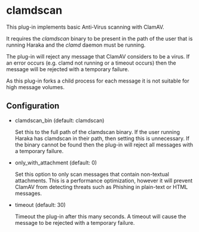 clamdscan
=========

This plug-in implements basic Anti-Virus scanning with ClamAV.

It requires the *clamdscan* binary to be present in the path of the user
that is running Haraka and the *clamd* daemon must be running.

The plug-in will reject any message that ClamAV considers to be a virus.
If an error occurs (e.g. clamd not running or a timeout occurs) then the 
message will be rejected with a temporary failure.  

As this plug-in forks a child process for each message it is not suitable
for high message volumes.

Configuration
-------------

* clamdscan_bin                                 (default: clamdscan)

  Set this to the full path of the clamdscan binary.  If the user running
  Haraka has clamdscan in their path, then setting this is unnecessary.
  If the binary cannot be found then the plug-in will reject all messages
  with a temporary failure.

* only_with_attachment                          (default: 0)

  Set this option to only scan messages that contain non-textual 
  attachments.  This is a performance optimization, however it will
  prevent ClamAV from detecting threats such as Phishing in plain-text
  or HTML messages.

* timeout                                       (default: 30)

  Timeout the plug-in after this many seconds.  A timeout will cause
  the message to be rejected with a temporary failure.
